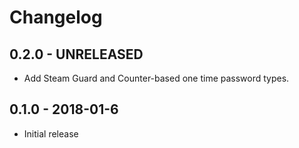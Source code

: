 # Changelog

## 0.2.0 - UNRELEASED

  * Add Steam Guard and Counter-based one time password types.

## 0.1.0 - 2018-01-6

  * Initial release
